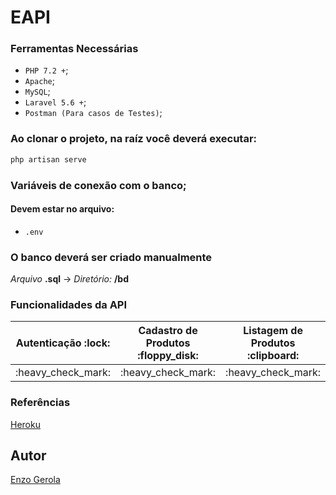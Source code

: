 # EAPI

### Ferramentas Necessárias
+ `PHP 7.2 +`;
+ `Apache`;
+ `MySQL`;
+ `Laravel 5.6 +`;
+ `Postman (Para casos de Testes)`;

### Ao clonar o projeto, na raíz você deverá executar:
```php
php artisan serve
```

### Variáveis de conexão com o banco;
#### Devem estar no arquivo:
+ `.env`

### O banco deverá ser criado manualmente
_Arquivo_ __.sql__ -> _Diretório:_ __/bd__

### Funcionalidades da API
<table>
    <thead>
        <th>Autenticação :lock:</th>
        <th>Cadastro de Produtos :floppy_disk:</th>
        <th>Listagem de Produtos :clipboard:</th>
        <th>Edição de Produtos :pencil2:</th>
        <th>Remoção de Produtos :heavy_multiplication_x:</th>
    </thead>
    <tbody>
        <tr>
            <td> :heavy_check_mark: </td>
            <td> :heavy_check_mark: </td>
            <td> :heavy_check_mark: </td>
            <td> :heavy_check_mark: </td>
            <td> :heavy_check_mark: </td>
        </tr>
    </tbody>
</table>

### Referências
[Heroku](http://dry-atoll-58988.herokuapp.com)

## Autor
[Enzo Gerola](https://www.linkedin.com/in/enzo-gerola-7b4700139/)
